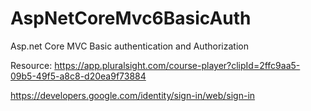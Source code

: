 # AspNetCoreMvc6BasicAuth
Asp.net Core MVC Basic authentication and Authorization


Resource:
https://app.pluralsight.com/course-player?clipId=2ffc9aa5-09b5-49f5-a8c8-d20ea9f73884

https://developers.google.com/identity/sign-in/web/sign-in


